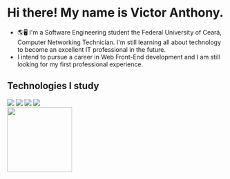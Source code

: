
# Hi there! My name is Victor Anthony.
- 🌎🖥 I'm a Software Engineering student the Federal University of Ceará, Computer Networking Technician. I'm still learning all about technology to become an excellent IT professional in the future.
- I intend to pursue a career in Web Front-End development and I am still looking for my first professional experience. 
 ## Technologies I study
 <div>
 <img src="https://img.shields.io/badge/C-00599C?style=for-the-badge&logo=c&logoColor=white"/ >
 <img src="https://img.shields.io/badge/HTML5-E34F26?style=for-the-badge&logo=html5&logoColor=white"/>
 <img src="https://img.shields.io/badge/CSS3-1572B6?style=for-the-badge&logo=css3&logoColor=white"/>
 <img src="https://img.shields.io/badge/JavaScript-F7DF1E?style=for-the-badge&logo=javascript&logoColor=black"/>
 </div>
 
<div>
 <a href="https://github.com/ovictorpa">
 <img height="150cm" src="https://github-readme-stats.vercel.app/api/top-langs/?username=ovictorpa&layout=compact&theme=dark"/>
</div>
 
 
 
 


